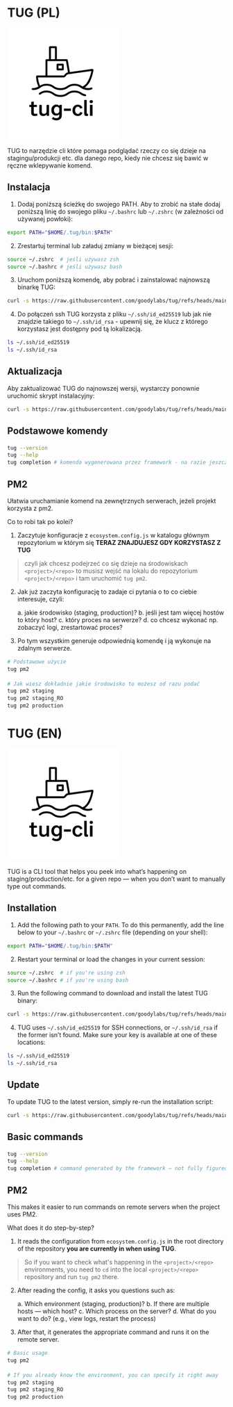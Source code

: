 # TUG (PL)

![tug](https://raw.githubusercontent.com/goodylabs/tug/refs/heads/main/assets/images/tug-cli-logo-256x256.png)

TUG to narzędzie cli które pomaga podglądać rzeczy co się dzieje na stagingu/produkcji etc. dla danego repo, kiedy nie chcesz się bawić w ręczne wklepywanie komend.

## Instalacja

1. Dodaj poniższą ścieżkę do swojego PATH. Aby to zrobić na stałe dodaj poniższą linię do swojego pliku `~/.bashrc` lub `~/.zshrc` (w zależności od używanej powłoki):

```bash
export PATH="$HOME/.tug/bin:$PATH"
```

2. Zrestartuj terminal lub załaduj zmiany w bieżącej sesji:

```bash
source ~/.zshrc  # jeśli używasz zsh
source ~/.bashrc # jeśli używasz bash
```

3. Uruchom poniższą komendę, aby pobrać i zainstalować najnowszą binarkę TUG:

```bash
curl -s https://raw.githubusercontent.com/goodylabs/tug/refs/heads/main/scripts/download_script.sh | bash -s
```

4. Do połączeń ssh TUG korzysta z pliku `~/.ssh/id_ed25519` lub jak nie znajdzie takiego to `~/.ssh/id_rsa` - upewnij się, że klucz z którego korzystasz jest dostępny pod tą lokalizacją.

```bash
ls ~/.ssh/id_ed25519
ls ~/.ssh/id_rsa
```

## Aktualizacja

Aby zaktualizować TUG do najnowszej wersji, wystarczy ponownie uruchomić skrypt instalacyjny:

```bash
curl -s https://raw.githubusercontent.com/goodylabs/tug/refs/heads/main/scripts/download_script.sh | bash -s
```

## Podstawowe komendy

```bash
tug --version
tug --help
tug completion # komenda wygenerowana przez framework - na razie jeszcze nie rozkminiłem jak dokładnie działa.
```

## PM2

Ułatwia uruchamianie komend na zewnętrznych serwerach, jeżeli projekt korzysta z pm2.

Co to robi tak po kolei?

1. Zaczytuje konfiguracje z `ecosystem.config.js` w katalogu głównym repozytorium w którym się **TERAZ ZNAJDUJESZ GDY KORZYSTASZ Z TUG**

> czyli jak chcesz podejrzeć co się dzieje na środowiskach `<project>/<repo>` to musisz wejść na lokalu do repozytorium `<project>/<repo>` i tam uruchomić `tug pm2`.

2. Jak już zaczyta konfigurację to zadaje ci pytania o to co ciebie interesuje, czyli:

   a. jakie środowisko (staging, production)?
   b. jeśli jest tam więcej hostów to który host?
   c. który proces na serwerze?
   d. co chcesz wykonać np. zobaczyć logi, zrestartować proces?

3. Po tym wszystkim generuje odpowiednią komendę i ją wykonuje na zdalnym serwerze.

```bash
# Podstawowe użycie
tug pm2

# Jak wiesz dokładnie jakie środowisko to możesz od razu podać
tug pm2 staging
tug pm2 staging_RO
tug pm2 production
```

# TUG (EN)

![tug](https://raw.githubusercontent.com/goodylabs/tug/refs/heads/main/assets/images/tug-cli-logo-256x256.png)

TUG is a CLI tool that helps you peek into what’s happening on staging/production/etc. for a given repo — when you don’t want to manually type out commands.

## Installation

1. Add the following path to your `PATH`. To do this permanently, add the line below to your `~/.bashrc` or `~/.zshrc` file (depending on your shell):

```bash
export PATH="$HOME/.tug/bin:$PATH"
```

2. Restart your terminal or load the changes in your current session:

```bash
source ~/.zshrc  # if you're using zsh
source ~/.bashrc # if you're using bash
```

3. Run the following command to download and install the latest TUG binary:

```bash
curl -s https://raw.githubusercontent.com/goodylabs/tug/refs/heads/main/scripts/download_script.sh | bash -s
```

4. TUG uses `~/.ssh/id_ed25519` for SSH connections, or `~/.ssh/id_rsa` if the former isn’t found. Make sure your key is available at one of these locations:

```bash
ls ~/.ssh/id_ed25519
ls ~/.ssh/id_rsa
```

## Update

To update TUG to the latest version, simply re-run the installation script:

```bash
curl -s https://raw.githubusercontent.com/goodylabs/tug/refs/heads/main/scripts/download_script.sh | bash -s
```

## Basic commands

```bash
tug --version
tug --help
tug completion # command generated by the framework – not fully figured out how it works yet
```

## PM2

This makes it easier to run commands on remote servers when the project uses PM2.

What does it do step-by-step?

1. It reads the configuration from `ecosystem.config.js` in the root directory of the repository **you are currently in when using TUG**.

> So if you want to check what's happening in the `<project>/<repo>` environments, you need to `cd` into the local `<project>/<repo>` repository and run `tug pm2` there.

2. After reading the config, it asks you questions such as:

   a. Which environment (staging, production)?
   b. If there are multiple hosts — which host?
   c. Which process on the server?
   d. What do you want to do? (e.g., view logs, restart the process)

3. After that, it generates the appropriate command and runs it on the remote server.

```bash
# Basic usage
tug pm2

# If you already know the environment, you can specify it right away
tug pm2 staging
tug pm2 staging_RO
tug pm2 production
```
